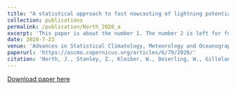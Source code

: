 ```yaml
---
title: "A statistical approach to fast nowcasting of lightning potential fields"
collection: publications
permalink: /publication/North_2020_a
excerpt: 'This paper is about the number 1. The number 2 is left for future work.'
date: 2020-7-23
venue: 'Advances in Statistical Climatology, Meteorology and Oceanography'
paperurl: 'https://ascmo.copernicus.org/articles/6/79/2020/'
citation: 'North, J., Stanley, Z., Kleiber, W., Deierling, W., Gilleland, E., & Steiner, M. (2020). A statistical approach to fast nowcasting of lightning potential fields. Advances in Statistical Climatology, Meteorology and Oceanography, 6(2), 79-90.'
---
```



[Download paper here](https://ascmo.copernicus.org/articles/6/79/2020/)

<!---
Recommended citation: North, J., Stanley, Z., Kleiber, W., Deierling, W., Gilleland, E., & Steiner, M. (2020). A statistical approach to fast nowcasting of lightning potential fields. Advances in Statistical Climatology, Meteorology and Oceanography, 6(2), 79-90.
-->
